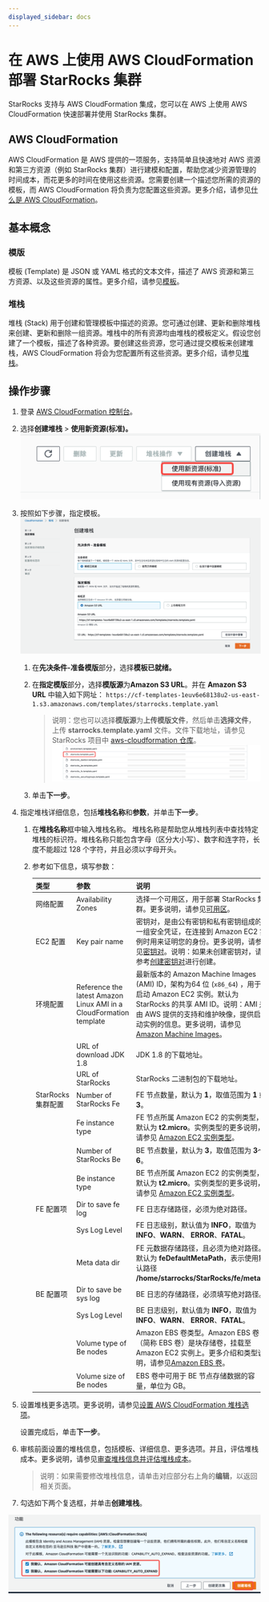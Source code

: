 ```yaml
---
displayed_sidebar: docs
---
```


# 在 AWS 上使用 AWS CloudFormation 部署 StarRocks 集群

StarRocks 支持与 AWS CloudFormation 集成，您可以在 AWS 上使用 AWS CloudFormation 快速部署并使用 StarRocks 集群。

## AWS CloudFormation

AWS CloudFormation 是 AWS 提供的一项服务，支持简单且快速地对 AWS 资源和第三方资源（例如 StarRocks 集群）进行建模和配置，帮助您减少资源管理的时间成本，而花更多的时间在使用这些资源。您需要创建一个描述您所需的资源的模板，而 AWS CloudFormation 将负责为您配置这些资源。更多介绍，请参见[什么是 AWS CloudFormation](https://docs.aws.amazon.com/zh_tw/AWSCloudFormation/latest/UserGuide/Welcome.html)。

## 基本概念

### 模版

模板 (Template) 是 JSON 或 YAML 格式的文本文件，描述了 AWS 资源和第三方资源、以及这些资源的属性。更多介绍，请参见[模板](https://docs.aws.amazon.com/zh_cn/AWSCloudFormation/latest/UserGuide/cfn-whatis-concepts.html#w2aab5c15b7)。

### 堆栈

堆栈 (Stack) 用于创建和管理模板中描述的资源。您可通过创建、更新和删除堆栈来创建、更新和删除一组资源。堆栈中的所有资源均由堆栈的模板定义。假设您创建了一个模板，描述了各种资源。要创建这些资源，您可通过提交模板来创建堆栈，AWS CloudFormation 将会为您配置所有这些资源。更多介绍，请参见[堆栈](https://docs.aws.amazon.com/zh_cn/AWSCloudFormation/latest/UserGuide/cfn-whatis-concepts.html#w2aab5c15b9)。

## 操作步骤

1. 登录 [AWS CloudFormation 控制台](https://console.aws.amazon.com/cloudformation/)。

2. 选择**创建堆栈** > **使用新资源(标准)。** <br />
   ![使用新资源](../_assets/8.1.3-1.png)
3. 按照如下步骤，指定模板。
   ![指定模板](../_assets/8.1.3-2.png)
   1. 在**先决条件-准备模版**部分，选择**模板已就绪。**
   2. 在**指定模版**部分，选择**模版源**为**Amazon S3 URL**。并在 **Amazon S3 URL** 中输入如下网址：
      `https://cf-templates-1euv6e68138u2-us-east-1.s3.amazonaws.com/templates/starrocks.template.yaml`
      > 说明：您也可以选择**模版源**为**上传模版文件**，然后单击**选择文件**，上传 **starrocks.template.yaml** 文件。文件下载地址，请参见 StarRocks 项目中 [aws-cloudformation 仓库](https://github.com/StarRocks/aws-cloudformation)。![starrocks.template.yaml 文件](../_assets/8.1.3-3.png)

   3. 单击**下一步**。

4. 指定堆栈详细信息，包括**堆栈名称**和**参数**，并单击**下一步**。
   1. 在**堆栈名称**框中输入堆栈名称。
      堆栈名称是帮助您从堆栈列表中查找特定堆栈的标识符。堆栈名称只能包含字母（区分大小写）、数字和连字符，长度不能超过 128 个字符，并且必须以字母开头。

   2. 参考如下信息，填写参数：

      | 类型               | 参数                                                         | 说明                                                         |
      | ------------------ | ------------------------------------------------------------ | ------------------------------------------------------------ |
      | 网络配置           | Availability Zones                                           | 选择一个可用区，用于部署 StarRocks 集群。更多说明，请参见[可用区](https://docs.aws.amazon.com/zh_cn/AWSEC2/latest/UserGuide/using-regions-availability-zones.html)。 |
      | EC2 配置           | Key pair name                                                | 密钥对，是由公有密钥和私有密钥组成的一组安全凭证，在连接到 Amazon EC2 实例时用来证明您的身份。更多说明，请参见[密钥对](https://docs.aws.amazon.com/zh_cn/AWSEC2/latest/UserGuide/ec2-key-pairs.html)。说明：如果未创建密钥对，请参考[创建密钥对](https://docs.aws.amazon.com/zh_cn/AWSEC2/latest/UserGuide/create-key-pairs.html)进行创建。 |
      | 环境配置           | Reference the latest Amazon Linux AMI in a CloudFormation template | 最新版本的 Amazon Machine Images (AMI) ID，架构为64 位 (`x86_64`) ，用于启动 Amazon EC2 实例。默认为 StarRocks 的共享 AMI  ID。说明：AMI 是由 AWS 提供的支持和维护映像，提供启动实例的信息。更多说明，请参见[Amazon Machine Images](https://docs.aws.amazon.com/zh_cn/AWSEC2/latest/UserGuide/AMIs.html)。 |
      |                    | URL of download JDK 1.8                                      | JDK 1.8 的下载地址。                                         |
      |                    | URL of StarRocks                                             | StarRocks 二进制包的下载地址。                               |
      | StarRocks 集群配置 | Number of StarRocks Fe                                       | FE 节点数量，默认为 **1**，取值范围为 **1** 或 **3**。       |
      |                    | Fe instance type                                             | FE 节点所属 Amazon EC2 的实例类型，默认为 **t2.micro**。实例类型的更多说明，请参见 [Amazon EC2 实例类型](https://aws.amazon.com/cn/ec2/instance-types/)。 |
      |                    | Number of StarRocks Be                                       | BE 节点数量，默认为 **3**，取值范围为 **3**～**6**。         |
      |                    | Be instance type                                             | BE 节点所属 Amazon EC2 的实例类型，默认为 **t2.micro**。实例类型的更多说明，请参见 [Amazon EC2 实例类型](https://aws.amazon.com/cn/ec2/instance-types/)。 |
      | FE 配置项          | Dir to save fe log                                           | FE 日志存储路径，必须为绝对路径。                            |
      |                    | Sys Log Level                                                | FE 日志级别，默认值为 **INFO**，取值为 **INFO**、**WARN**、 **ERROR**、**FATAL**。 |
      |                    | Meta data dir                                                | FE 元数据存储路径，且必须为绝对路径。默认为 **feDefaultMetaPath**，表示使用默认路径 **/home/starrocks/StarRocks/fe/meta**。 |
      | BE 配置项          | Dir to save be sys log                                       | BE 日志的存储路径，必须填写绝对路径。                        |
      |                    | Sys Log Level                                                | BE 日志级别，默认值为 **INFO**，取值为 **INFO**、**WARN**、 **ERROR**、**FATAL**。 |
      |                    | Volume type of Be nodes                                      | Amazon EBS 卷类型。Amazon EBS 卷（简称 EBS 卷）是块存储卷，挂载至Amazon EC2 实例上。更多介绍和类型说明，请参见[Amazon EBS 卷](https://docs.aws.amazon.com/zh_cn/AWSEC2/latest/UserGuide/ebs-volumes.html)。 |
      |                    | Volume size of Be nodes                                      | EBS 卷中可用于 BE 节点存储数据的容量，单位为 GB。            |

5. 设置堆栈更多选项。更多说明，请参见[设置 AWS CloudFormation 堆栈选项](https://docs.aws.amazon.com/zh_cn/AWSCloudFormation/latest/UserGuide/cfn-console-add-tags.html)。

    设置完成后，单击**下一步**。

6. 审核前面设置的堆栈信息，包括模板、详细信息、更多选项。并且，评估堆栈成本。更多说明，请参见[审查堆栈信息并评估堆栈成本](https://docs.aws.amazon.com/zh_cn/AWSCloudFormation/latest/UserGuide/cfn-using-console-create-stack-review.html)。

   > 说明：如果需要修改堆栈信息，请单击对应部分右上角的**编辑**，以返回相关页面。

7. 勾选如下两个复选框，并单击**创建堆栈**。

![创建堆栈](../_assets/8.1.3-4.png)
